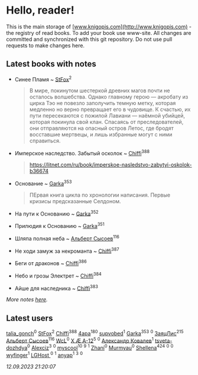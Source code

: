 # Hello, reader!
This is the main storage of [www.knigopis.com](http://www.knigopis.com) - the registry of read books.
To add your book use www-site. All changes are committed and synchronized with this git repository.
Do not use pull requests to make changes here.


## Latest books with notes
* Синее Пламя ~ [StFox](users/108/10824953-yandex)<sup>2</sup>
    > В мире, покинутом шестеркой древних магов почти не осталось волшебства. Однако главному герою — акробату из цирка Тэо не повезло заполучить темную метку, которая медленно но верно превращает его в чудовище. К счастью, их пути пересекаются с пожилой Лавиани — наёмной убийцей, которая покинула свой клан. Спасаясь от преследователей, они отправляются на опасный остров Летос, где бродят восставшие мертвецы, и лишь избранные могут с ними справиться.

* Имперское наследство. Забытый осколок ~ [Chiffi](users/105/105831994080785626680-google)<sup>388</sup>
    > https://litnet.com/ru/book/imperskoe-nasledstvo-zabytyi-oskolok-b36674

* Основание ~ [Garka](users/115/115753719718250012620-google)<sup>353</sup>
    > ПЕрвая книга цикла по хронологии написания. Первые кризисы предсказанные Селдоном.

* На пути к Основанию ~ [Garka](users/115/115753719718250012620-google)<sup>352</sup>

* Прилюдия к Основанию ~ [Garka](users/115/115753719718250012620-google)<sup>351</sup>

* Шляпа полная неба ~ [Альберт Сысоев](users/474/47446642-vkontakte)<sup>116</sup>

* Не ходи замуж за некроманта ~ [Chiffi](users/105/105831994080785626680-google)<sup>387</sup>

* Беги от драконов ~ [Chiffi](users/105/105831994080785626680-google)<sup>386</sup>

* Небо и грозы Электрет ~ [Chiffi](users/105/105831994080785626680-google)<sup>384</sup>

* Айше для наследника ~ [Chiffi](users/105/105831994080785626680-google)<sup>383</sup>


_More notes [here](latest_books_with_notes.md)._


## Latest users
[talia_gonch](users/116/116727437007720956503-google)<sup>0</sup> 
[StFox](users/108/10824953-yandex)<sup>2</sup> 
[Chiffi](users/105/105831994080785626680-google)<sup>388</sup> 
[4apa](users/117/117392596378069249667-google)<sup>180</sup> 
[supvobed](users/111/111120684537115120803-google)<sup>1</sup> 
[Garka](users/115/115753719718250012620-google)<sup>353</sup> 
[](users/108/108689900996785507657-google)<sup>0</sup> 
[ЗаяцЛис](users/112/112388384595246311466-google)<sup>215</sup> 
[Альберт Сысоев](users/474/47446642-vkontakte)<sup>116</sup> 
[WcL](users/106/106758454733805717947-google)<sup>0</sup> 
[X Æ A-12](users/115/115609550904757194526-google)<sup>5</sup> 
[](users/112/112452730042794139520-google)<sup>0</sup> 
[Александр Ковалев](users/141/14161137020827113329-mailru)<sup>1</sup> 
[tsveta-dozhdya](users/983/983485507-yandex)<sup>0</sup> 
[Alexciz](users/104/104402554069177138887-google)<sup>3</sup> 
[](users/116/116461044320164710012-google)<sup>0</sup> 
[myscool](users/101/101429613411254493072-google)<sup>10</sup> 
[](users/101/101368518035734751027-google)<sup>9</sup> 
[](users/115/115714542148878544061-google)<sup>1</sup> 
[Zhani](users/109/109586026743199600506-google)<sup>0</sup> 
[Murmyau](users/107/107272984290708451258-google)<sup>0</sup> 
[Shellena](users/134/13413591548892934957-mailru)<sup>424</sup> 
[](users/103/1035563327194476370-mailru)<sup>0</sup> 
[](users/106/106851335280025411906-google)<sup>0</sup> 
[wyfinger](users/112/112391692490886789680-google)<sup>1</sup> 
[LGHost ](users/102/102855694228637360492-google)<sup>0</sup> 
[](users/115/115449516373977572535-google)<sup>1</sup> 
[anyap](users/103/103930748205001962013-google)<sup>1</sup> 
[](users/115/115679528795083704722-google)<sup>3</sup> 
[](users/689/689369-yandex)<sup>0</sup> 


_12.09.2023 21:20:07_
